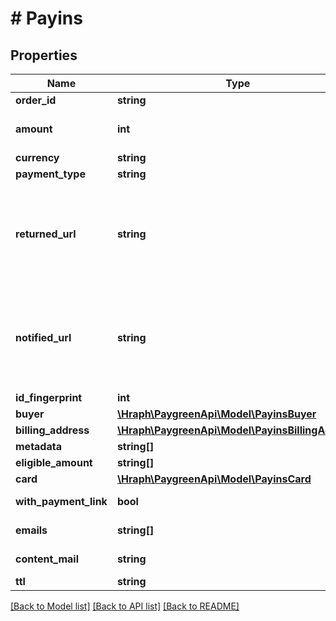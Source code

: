# # Payins

## Properties

Name | Type | Description | Notes
------------ | ------------- | ------------- | -------------
**order_id** | **string** |  | 
**amount** | **int** | Le montant est en centimes. | 
**currency** | **string** |  | 
**payment_type** | **string** |  | [optional] 
**returned_url** | **string** | Adresse sur laquelle il faut rediriger le client après que l&#39;action a été effectuée. | [optional] 
**notified_url** | **string** | Adresse sur laquelle PayGreen peut faire des appels pour mettre à jour le statut. | [optional] 
**id_fingerprint** | **int** |  | [optional] 
**buyer** | [**\Hraph\PaygreenApi\Model\PayinsBuyer**](PayinsBuyer.md) |  | [optional] 
**billing_address** | [**\Hraph\PaygreenApi\Model\PayinsBillingAddress**](PayinsBillingAddress.md) |  | [optional] 
**metadata** | **string[]** |  | [optional] 
**eligible_amount** | **string[]** |  | [optional] 
**card** | [**\Hraph\PaygreenApi\Model\PayinsCard**](PayinsCard.md) |  | [optional] 
**with_payment_link** | **bool** |  | [optional] [readonly] 
**emails** | **string[]** |  | [optional] [readonly] 
**content_mail** | **string** |  | [optional] [readonly] 
**ttl** | **string** |  | [optional] 

[[Back to Model list]](../../README.md#documentation-for-models) [[Back to API list]](../../README.md#documentation-for-api-endpoints) [[Back to README]](../../README.md)


